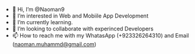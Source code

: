 - 👋 Hi, I’m @Naoman9
- 👀 I’m interested in Web and Mobiile App Development
- 🌱 I’m currently learning.
- 💞️ I’m looking to collaborate with experinced Developers
- 📫 How to reach me with my WhatasApp (+923326264310) and Email (naoman.muhammd@gmail.com)

<!---
Naoman9/Naoman9 is a ✨ special ✨ repository because its `README.md` (this file) appears on your GitHub profile.
You can click the Preview link to take a look at your changes.
--->
